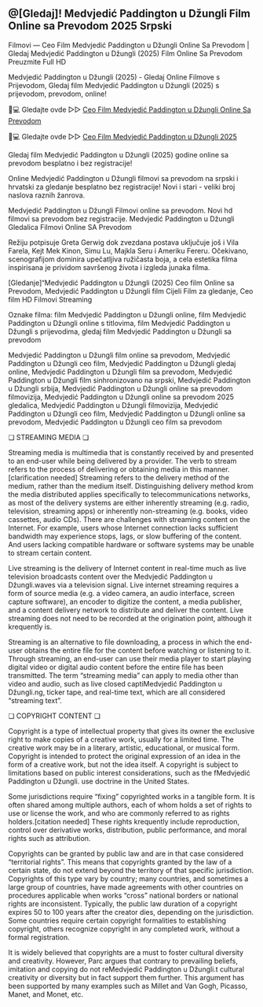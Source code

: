 ## @[Gledaj]! Medvjedić Paddington u Džungli Film Online sa Prevodom 2025 Srpski

Filmovi — Ceo Film Medvjedić Paddington u Džungli Online Sa Prevodom | Gledaj Medvjedić Paddington u Džungli (2025) Film Online Sa Prevodom Preuzmite Full HD

Medvjedić Paddington u Džungli (2025) - Gledaj Online Filmove s Prijevodom, Gledaj film Medvjedić Paddington u Džungli (2025) s prijevodom, prevodom, online!

📱💻 Gledajte ovde ▷▷ [Ceo Film Medvjedić Paddington u Džungli Online Sa Prevodom](https://t.co/936ivrWAXY)

📱💻 Gledajte ovde ▷▷ [Ceo Film Medvjedić Paddington u Džungli 2025](https://t.co/936ivrWAXY)

Gledaj film Medvjedić Paddington u Džungli (2025) godine online sa prevodom besplatno i bez registracije!

Online Medvjedić Paddington u Džungli filmovi sa prevodom na srpski i hrvatski za gledanje besplatno bez registracije! Novi i stari - veliki broj naslova raznih žanrova.

Medvjedić Paddington u Džungli Filmovi online sa prevodom. Novi hd filmovi sa prevodom bez registracije. Medvjedić Paddington u Džungli Gledalica Filmovi Online SA Prevodom

Režiju potpisuje Greta Gerwig dok zvezdana postava uključuje još i Vila Farela, Kejt Mek Kinon, Simu Lu, Majkla Seru i Ameriku Fereru. Očekivano, scenografijom dominira upečatljiva ružičasta boja, a cela estetika filma inspirisana je prividom savršenog života i izgleda junaka filma.

[Gledanje]“Medvjedić Paddington u Džungli (2025) Ceo film Online sa Prevodom, Medvjedić Paddington u Džungli film Cijeli Film za gledanje, Ceo film HD Filmovi Streaming

Oznake filma: film Medvjedić Paddington u Džungli online, film Medvjedić Paddington u Džungli online s titlovima, film Medvjedić Paddington u Džungli s prijevodima, gledaj film Medvjedić Paddington u Džungli sa prevodom

Medvjedić Paddington u Džungli film online sa prevodom, Medvjedić Paddington u Džungli ceo film, Medvjedić Paddington u Džungli gledaj online, Medvjedić Paddington u Džungli film sa prevodom, Medvjedić Paddington u Džungli film sinhronizovano na srpski, Medvjedić Paddington u Džungli srbija, Medvjedić Paddington u Džungli online sa prevodom filmovizija, Medvjedić Paddington u Džungli online sa prevodom 2025 gledalica, Medvjedić Paddington u Džungli filmovizija, Medvjedić Paddington u Džungli ceo film, Medvjedić Paddington u Džungli online sa prevodom, Medvjedić Paddington u Džungli ceo film sa prevodom

❏ STREAMING MEDIA ❏

Streaming media is multimedia that is constantly received by and presented to an end-user while being delivered by a provider. The verb to stream refers to the process of delivering or obtaining media in this manner.[clarification needed] Streaming refers to the delivery method of the medium, rather than the medium itself. Distinguishing delivery method krom the media distributed applies specifically to telecommunications networks, as most of the delivery systems are either inherently streaming (e.g. radio, television, streaming apps) or inherently non-streaming (e.g. books, video cassettes, audio CDs). There are challenges with streaming content on the Internet. For example, users whose Internet connection lacks sufficient bandwidth may experience stops, lags, or slow buffering of the content. And users lacking compatible hardware or software systems may be unable to stream certain content.

Live streaming is the delivery of Internet content in real-time much as live television broadcasts content over the Medvjedić Paddington u Džungli.waves via a television signal. Live internet streaming requires a form of source media (e.g. a video camera, an audio interface, screen capture software), an encoder to digitize the content, a media publisher, and a content delivery network to distribute and deliver the content. Live streaming does not need to be recorded at the origination point, although it krequently is.

Streaming is an alternative to file downloading, a process in which the end-user obtains the entire file for the content before watching or listening to it. Through streaming, an end-user can use their media player to start playing digital video or digital audio content before the entire file has been transmitted. The term “streaming media” can apply to media other than video and audio, such as live closed captiMedvjedić Paddington u Džungli.ng, ticker tape, and real-time text, which are all considered “streaming text”.

❏ COPYRIGHT CONTENT ❏

Copyright is a type of intellectual property that gives its owner the exclusive right to make copies of a creative work, usually for a limited time. The creative work may be in a literary, artistic, educational, or musical form. Copyright is intended to protect the original expression of an idea in the form of a creative work, but not the idea itself. A copyright is subject to limitations based on public interest considerations, such as the fMedvjedić Paddington u Džungli. use doctrine in the United States.

Some jurisdictions require “fixing” copyrighted works in a tangible form. It is often shared among multiple authors, each of whom holds a set of rights to use or license the work, and who are commonly referred to as rights holders.[citation needed] These rights krequently include reproduction, control over derivative works, distribution, public performance, and moral rights such as attribution.

Copyrights can be granted by public law and are in that case considered “territorial rights”. This means that copyrights granted by the law of a certain state, do not extend beyond the territory of that specific jurisdiction. Copyrights of this type vary by country; many countries, and sometimes a large group of countries, have made agreements with other countries on procedures applicable when works “cross” national borders or national rights are inconsistent. Typically, the public law duration of a copyright expires 50 to 100 years after the creator dies, depending on the jurisdiction. Some countries require certain copyright formalities to establishing copyright, others recognize copyright in any completed work, without a formal registration.

It is widely believed that copyrights are a must to foster cultural diversity and creativity. However, Parc argues that contrary to prevailing beliefs, imitation and copying do not reMedvjedić Paddington u Džungli.t cultural creativity or diversity but in fact support them further. This argument has been supported by many examples such as Millet and Van Gogh, Picasso, Manet, and Monet, etc.
